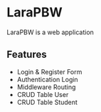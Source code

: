
# LaraPBW

LaraPBW is a web application

## Features
- Login & Register Form
- Authentication Login
- Middleware Routing
- CRUD Table User
- CRUD Table Student

